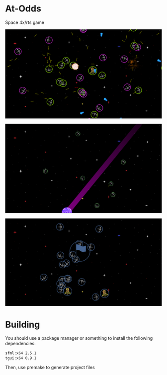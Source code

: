 # At-Odds
Space 4x/rts game

![game 3](img/game3.png)

![game 2](img/game2.png)

![game 4](img/game4.png)

# Building

You should use a package manager or something to install the following dependencies:

	sfml:x64 2.5.1
	tgui:x64 0.9.1

Then, use premake to generate project files